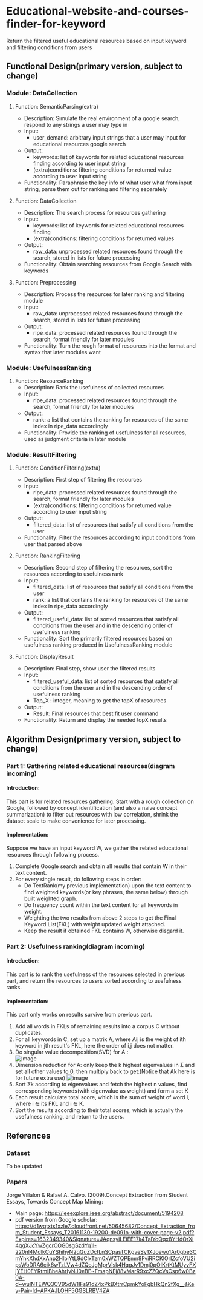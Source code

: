 # Educational-website-and-courses-finder-for-keyword
Return the filtered useful educational resources based on input keyword and filtering conditions from users
## Functional Design(primary version, subject to change)
### Module: DataCollection
1. Function: SemanticParsing(extra)
   - Description: Simulate the real environment of a google search, respond to any strings a user may type in
   - Input:
     - user_demand: arbitrary input strings that a user may input for educational resources google search
   - Output:
     - keywords: list of keywords for related educational resources finding according to user input string
     - (extra)conditions: filtering conditions for returned value according to user input string
   - Functionality: Paraphrase the key info of what user what from input string, parse them out for ranking and filtering separately
     
2. Function: DataCollection
   - Description: The search process for resources gathering
   - Input:
     - keywords: list of keywords for related educational resources finding
     - (extra)conditions: filtering conditions for returned values
   - Output:
     - raw_data: unprocessed related resources found through the search, stored in lists for future processing
   - Functionality: Obtain searching resources from Google Search with keywords


3. Function: Preprocessing
   - Description: Process the resources for later ranking and filtering module
   - Input:
     - raw_data: unprocessed related resources found through the search, stored in lists for future processing
   - Output:
     - ripe_data: processed related resources found through the search, format friendly for later modules
   - Functionality: Turn the rough format of resources into the format and syntax that later modules want

### Module: UsefulnessRanking
1. Function: ResourceRanking
   - Description: Rank the usefulness of collected resources
   - Input:
     - ripe_data: processed related resources found through the search, format friendly for later modules
   - Output:
     - rank: a list that contains the ranking for resources of the same index in ripe_data accordingly
   - Functionality: Provide the ranking of usefulness for all resources, used as judgment criteria in later module

### Module: ResultFiltering
1. Function: ConditionFiltering(extra)
   - Description: First step of filtering the resources
   - Input:
     - ripe_data: processed related resources found through the search, format friendly for later modules
     - (extra)conditions: filtering conditions for returned value according to user input string
   - Output:
     - filtered_data: list of resources that satisfy all conditions from the user
   - Functionality: Filter the resources according to input conditions from user that parsed above

2. Function: RankingFiltering
   - Description: Second step of filtering the resources, sort the resources according to usefulness rank
   - Input:
     - filtered_data: list of resources that satisfy all conditions from the user
     - rank: a list that contains the ranking for resources of the same index in ripe_data accordingly
   - Output:
     - filtered_useful_data: list of sorted resources that satisfy all conditions from the user and in the descending order of usefulness ranking
   - Functionality: Sort the primarily filtered resources based on usefulness ranking produced in UsefulnessRanking module

3. Function: DisplayResult
   - Description: Final step, show user the filtered results
   - Input: 
     - filtered_useful_data: list of sorted resources that satisfy all conditions from the user and in the descending order of usefulness ranking
     - Top_X : integer, meaning to get the topX of resources
   - Output:
     - Result: Final resources that best fit user command
   - Functionality: Return and display the needed topX results


## Algorithm Design(primary version, subject to change)
### Part 1: Gathering related educational resources(diagram incoming)
#### Introduction: 
This part is for related resources gathering. Start with a rough collection on Google, followed by concept identification (and also a naive concept summarization) to filter out resources with low correlation, shrink the dataset scale to make convenience for later processing.

#### Implementation:
Suppose we have an input keyword W, we gather the related educational resources through following process.
1. Complete Google search and obtain all results that contain W in their text content.
2. For every single result, do following steps in order:
   - Do TextRank(my previous implementation) upon the text content to find weighted keywords(or key phrases, the same below) through built weighted graph.
   - Do frequency count within the text content for all keywords in weight.
   - Weighting the two results from above 2 steps to get the Final Keyword List(FKL) with weight updated weight attached.
   - Keep the result if obtained FKL contains W, otherwise disgard it.

### Part 2: Usefulness ranking(diagram incoming)
#### Introduction: 
This part is to rank the usefulness of the resources selected in previous part, and return the resources to users sorted according to usefulness ranks.

#### Implementation:
This part only works on results survive from previous part.
1. Add all words in FKLs of remaining results into a corpus C without duplicates.
2. For all keywords in C, set up a matrix A, where Aij is the weight of ith keyword in jth result's FKL, here the order of i,j does not matter.
3. Do singular value decomposition(SVD) for A :</br>
![image](https://user-images.githubusercontent.com/66361320/134427181-4a6829cb-8bb9-46a7-a4d4-def8722ffbde.png)
4. Dimension reduction for A: only keep the k highest eigenvalues in Σ and set all other values to 0, then multiply back to get:(Notice that Ak here is for future extra use)
![image](https://user-images.githubusercontent.com/66361320/134428069-bab4a12f-56cf-4ed2-87b4-6d3500484257.png)
5. Sort Σk according to eigenvalues and fetch the highest n values, find corresponding keywords(with eigenvalue as weight) and form a set K
6. Each result calculate total score, which is the sum of weight of word i, where i ∈ its FKL and i ∈ K. 
7. Sort the results according to their total scores, which is actually the usefulness ranking, and return to the users.


## References
### Dataset
To be updated

### Papers
Jorge Villalon & Rafael A. Calvo. (2009).Concept Extraction from Student Essays, Towards Concept Map Mining: 
- Main page: https://ieeexplore.ieee.org/abstract/document/5194208
- pdf version from Google scholar: https://d1wqtxts1xzle7.cloudfront.net/50645682/Concept_Extraction_from_Student_Essays_T20161130-19200-de091o-with-cover-page-v2.pdf?Expires=1632349340&Signature=JAqnsyiLEiEE17k4TalYoQqx8YHdOrXi4qgXJcYwZgcrCOG0sgSzdYq1l-220nl4MdlkCuYShihyN2qGuZDctLnSCpasTCKgveSy1XJoewo1Ar0gbe3CmYhkXhdXxAnp2HIbiYtL9dClxTzm0xWZTQPEmn8FviRRCKlOrIZcfoVU2ipsWoDRA6cik6wTzLVw4dZQcJgMprVlsk4HqgJy1Dmj0pOIKrtKtMUyvFXjYEH0EYRtmiBheAhrIyNJ0eBE~FmapNFj88vMarR9xcZZQcVsCsp6w0Bz0A-d~wuINTEWQ3CV95dW1IFs91dZ4xPkBXtrrCpmkYoFgbHkQn2fXg__&Key-Pair-Id=APKAJLOHF5GGSLRBV4ZA
